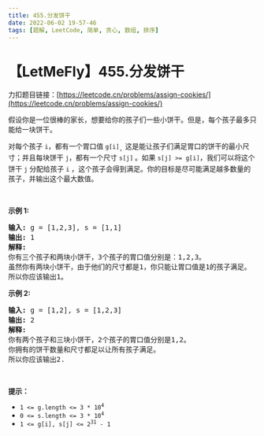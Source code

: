 ```yaml
---
title: 455.分发饼干
date: 2022-06-02 19-57-46
tags: [题解, LeetCode, 简单, 贪心, 数组, 排序]
---
```


# 【LetMeFly】455.分发饼干

力扣题目链接：[https://leetcode.cn/problems/assign-cookies/](https://leetcode.cn/problems/assign-cookies/)

<p>假设你是一位很棒的家长，想要给你的孩子们一些小饼干。但是，每个孩子最多只能给一块饼干。</p>

<p>对每个孩子 <code>i</code>，都有一个胃口值 <code>g[i]</code><sub>，</sub>这是能让孩子们满足胃口的饼干的最小尺寸；并且每块饼干 <code>j</code>，都有一个尺寸 <code>s[j]</code><sub> </sub>。如果 <code>s[j] >= g[i]</code>，我们可以将这个饼干 <code>j</code> 分配给孩子 <code>i</code> ，这个孩子会得到满足。你的目标是尽可能满足越多数量的孩子，并输出这个最大数值。</p>
 

<p><strong>示例 1:</strong></p>

<pre>
<strong>输入:</strong> g = [1,2,3], s = [1,1]
<strong>输出:</strong> 1
<strong>解释:</strong> 
你有三个孩子和两块小饼干，3个孩子的胃口值分别是：1,2,3。
虽然你有两块小饼干，由于他们的尺寸都是1，你只能让胃口值是1的孩子满足。
所以你应该输出1。
</pre>

<p><strong>示例 2:</strong></p>

<pre>
<strong>输入:</strong> g = [1,2], s = [1,2,3]
<strong>输出:</strong> 2
<strong>解释:</strong> 
你有两个孩子和三块小饼干，2个孩子的胃口值分别是1,2。
你拥有的饼干数量和尺寸都足以让所有孩子满足。
所以你应该输出2.
</pre>

<p> </p>

<p><strong>提示：</strong></p>

<ul>
	<li><code>1 <= g.length <= 3 * 10<sup>4</sup></code></li>
	<li><code>0 <= s.length <= 3 * 10<sup>4</sup></code></li>
	<li><code>1 <= g[i], s[j] <= 2<sup>31</sup> - 1</code></li>
</ul>


    